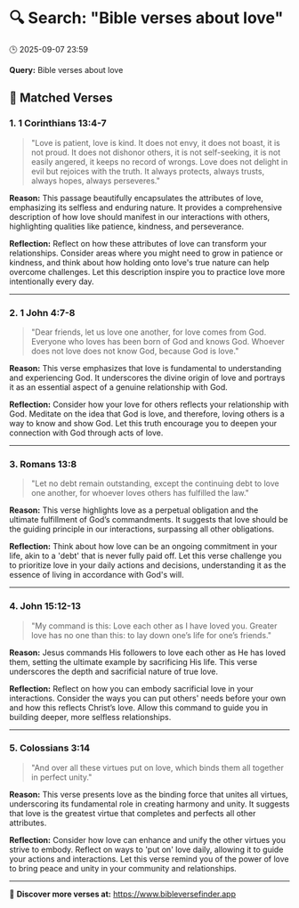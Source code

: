 # 🔍 Search: "Bible verses about love"
🕒 2025-09-07 23:59

**Query:** Bible verses about love

## 📖 Matched Verses

### 1. 1 Corinthians 13:4-7
> "Love is patient, love is kind. It does not envy, it does not boast, it is not proud. It does not dishonor others, it is not self-seeking, it is not easily angered, it keeps no record of wrongs. Love does not delight in evil but rejoices with the truth. It always protects, always trusts, always hopes, always perseveres."

**Reason:** This passage beautifully encapsulates the attributes of love, emphasizing its selfless and enduring nature. It provides a comprehensive description of how love should manifest in our interactions with others, highlighting qualities like patience, kindness, and perseverance.

**Reflection:** Reflect on how these attributes of love can transform your relationships. Consider areas where you might need to grow in patience or kindness, and think about how holding onto love's true nature can help overcome challenges. Let this description inspire you to practice love more intentionally every day.

---

### 2. 1 John 4:7-8
> "Dear friends, let us love one another, for love comes from God. Everyone who loves has been born of God and knows God. Whoever does not love does not know God, because God is love."

**Reason:** This verse emphasizes that love is fundamental to understanding and experiencing God. It underscores the divine origin of love and portrays it as an essential aspect of a genuine relationship with God.

**Reflection:** Consider how your love for others reflects your relationship with God. Meditate on the idea that God is love, and therefore, loving others is a way to know and show God. Let this truth encourage you to deepen your connection with God through acts of love.

---

### 3. Romans 13:8
> "Let no debt remain outstanding, except the continuing debt to love one another, for whoever loves others has fulfilled the law."

**Reason:** This verse highlights love as a perpetual obligation and the ultimate fulfillment of God’s commandments. It suggests that love should be the guiding principle in our interactions, surpassing all other obligations.

**Reflection:** Think about how love can be an ongoing commitment in your life, akin to a 'debt' that is never fully paid off. Let this verse challenge you to prioritize love in your daily actions and decisions, understanding it as the essence of living in accordance with God's will.

---

### 4. John 15:12-13
> "My command is this: Love each other as I have loved you. Greater love has no one than this: to lay down one’s life for one’s friends."

**Reason:** Jesus commands His followers to love each other as He has loved them, setting the ultimate example by sacrificing His life. This verse underscores the depth and sacrificial nature of true love.

**Reflection:** Reflect on how you can embody sacrificial love in your interactions. Consider the ways you can put others' needs before your own and how this reflects Christ’s love. Allow this command to guide you in building deeper, more selfless relationships.

---

### 5. Colossians 3:14
> "And over all these virtues put on love, which binds them all together in perfect unity."

**Reason:** This verse presents love as the binding force that unites all virtues, underscoring its fundamental role in creating harmony and unity. It suggests that love is the greatest virtue that completes and perfects all other attributes.

**Reflection:** Consider how love can enhance and unify the other virtues you strive to embody. Reflect on ways to 'put on' love daily, allowing it to guide your actions and interactions. Let this verse remind you of the power of love to bring peace and unity in your community and relationships.

---

🔗 **Discover more verses at:** https://www.bibleversefinder.app
